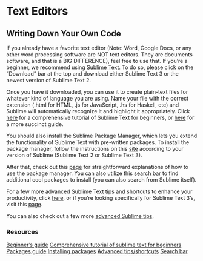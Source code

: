 
Text Editors
===========================

Writing Down Your Own Code
------------------------
If you already have a favorite text editor (Note: Word, Google Docs, or any other word processing software are NOT text editors. They are documents software, and that is a BIG DIFFERENCE), feel free to use that. If you’re a beginner, we recommend using [Sublime Text](https://www.sublimetext.com/). To do so, please click on the “Download” bar at the top and download either Sublime Text 3 or the newest version of Sublime Text 2. 

Once you have it downloaded, you can use it to create plain-text files for whatever kind of language you are using. Name your file with the correct extension (.html for HTML, .js for JavaScript, .hs for Haskell, etc) and Sublime will automatically recognize it and highlight it appropriately. Click [here](https://www.tutorialspoint.com/sublime_text/index.htm) for a comprehensive tutorial of Sublime Text for beginners, or [here](https://www.loginradius.com/blog/async/beginners-guide-for-sublime-text/) for a more succinct guide.

You should also install the Sublime Package Manager, which lets you extend the functionality of Sublime Text with pre-written packages. To install the package manager, follow the instructions on this [site](https://packagecontrol.io/installation) according to your version of Sublime (Sublime Text 2 or Sublime Text 3).

After that, check out this [page](https://packagecontrol.io/docs/usage) for straightforward explanations of how to use the package manager. You can also utilize this [search bar](https://packagecontrol.io/search) to find additional cool packages to install (you can also search from Sublime itself).

For a few more advanced Sublime Text tips and shortcuts to enhance your productivity, click [here](https://www.smashingmagazine.com/2016/06/shortcuts-and-tips-for-improving-your-productivity-with-sublime-text/), or if you’re looking specifically for Sublime Text 3’s, visit this [page](https://generalassemb.ly/blog/sublime-text-3-tips-tricks-shortcuts/).

You can also check out a few more [advanced Sublime tips](http://www.webdesignermag.co.uk/inspiration/10-must-know-sublime-text-2-tips/). 

### Resources

[Beginner’s guide](https://www.loginradius.com/blog/async/beginners-guide-for-sublime-text/)
[Comprehensive tutorial of sublime text for beginners](https://www.tutorialspoint.com/sublime_text/index.htm)
[Packages guide](https://packagecontrol.io/docs/usage)
[Installing packages](https://packagecontrol.io/installation)
[Advanced tips/shortcuts](https://generalassemb.ly/blog/sublime-text-3-tips-tricks-shortcuts/)
[Search bar](https://packagecontrol.io/search)



